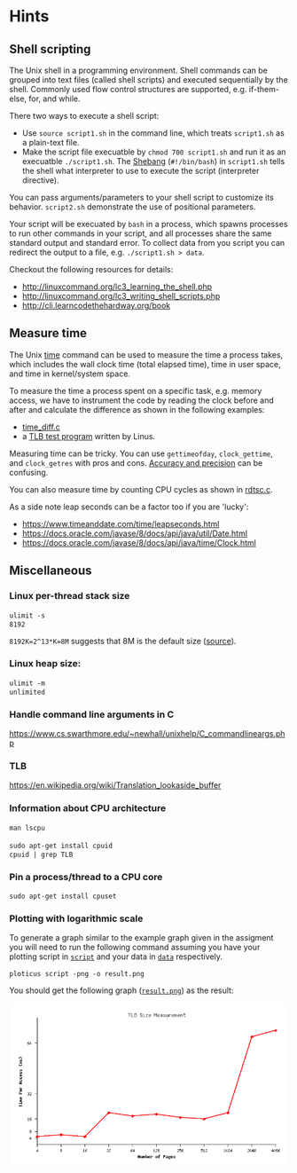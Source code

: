# Hints

## Shell scripting
The Unix shell in a programming environment. Shell commands can be grouped into
text files (called shell scripts) and executed sequentially by the shell.
Commonly used flow control structures are supported, e.g. if-them-else, for, and
while.

There two ways to execute a shell script:
* Use `source script1.sh` in the command line, which treats `script1.sh` as a
  plain-text file.
* Make the script file execuatble by `chmod 700 script1.sh` and run it as an
  execuatble `./script1.sh`. The [Shebang](https://en.wikipedia.org/wiki/Shebang_(Unix))
(`#!/bin/bash`) in `script1.sh` tells the shell what interpreter to use to execute
the script (interpreter directive).

You can pass arguments/parameters to your shell script to customize its behavior.
`script2.sh` demonstrate the use of positional parameters.

Your script will be execuated by `bash` in a process, which spawns processes to
run other commands in your script, and all processes share the same standard
output and standard error. To collect data from you script you can redirect the
output to a file, e.g. `./script1.sh > data`.

Checkout the following resources for details:
* http://linuxcommand.org/lc3_learning_the_shell.php
* http://linuxcommand.org/lc3_writing_shell_scripts.php
* http://cli.learncodethehardway.org/book

## Measure time

The Unix [time](https://en.wikipedia.org/wiki/Time_(Unix)) command can be used
to measure the time a process takes, which includes the wall clock time (total
elapsed time), time in user space, and time in kernel/system space.

To measure the time a process spent on a specific task, e.g. memory access, we
have to instrument the code by reading the clock before and after and calculate
the difference as shown in the following examples:
* [time_diff.c](./time_diff.c)
* a [TLB test program](https://github.com/torvalds/test-tlb/blob/master/test-tlb.c)
  written by Linus.

Measuring time can be tricky. You can use `gettimeofday`, `clock_gettime`, and
`clock_getres` with pros and cons.
[Accuracy and precision](http://www.mathsisfun.com/accuracy-precision.html) can
be confusing.

You can also measure time by counting CPU cycles as shown in [rdtsc.c](./rdtsc.c).

As a side note leap seconds can be a factor too if you are 'lucky':
* https://www.timeanddate.com/time/leapseconds.html
* https://docs.oracle.com/javase/8/docs/api/java/util/Date.html
* https://docs.oracle.com/javase/8/docs/api/java/time/Clock.html

## Miscellaneous

### Linux per-thread stack size
```
ulimit -s
8192
```
`8192K=2^13*K=8M` suggests that 8M is the default size
([source](https://unix.stackexchange.com/questions/127602/default-stack-size-for-pthreads)).

### Linux heap size:
```
ulimit -m
unlimited
```

### Handle command line arguments in C
https://www.cs.swarthmore.edu/~newhall/unixhelp/C_commandlineargs.php

### TLB
https://en.wikipedia.org/wiki/Translation_lookaside_buffer

### Information about CPU architecture
```
man lscpu

sudo apt-get install cpuid
cpuid | grep TLB
```

### Pin a process/thread to a CPU core
```
sudo apt-get install cpuset
```

### Plotting with logarithmic scale
To generate a graph similar to the example graph given in the assigment you will
need to run the following command assuming you have your plotting script in
[`script`](./script) and your data in [`data`](./data) respectively.
```
ploticus script -png -o result.png
```

You should get the following graph ([`result.png`](./result.png)) as the result:

![`result.png`](./result.png)
